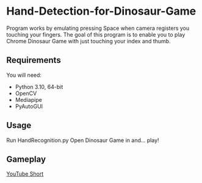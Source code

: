 # Hand-Detection-for-Dinosaur-Game
Program works by emulating pressing Space when camera registers you touching your fingers.
The goal of this program is to enable you to play Chrome Dinosaur Game with just touching your index and thumb.


## Requirements
You will need:
- Python 3.10, 64-bit
- OpenCV
- Mediapipe
- PyAutoGUI

## Usage
Run HandRecognition.py
Open Dinosaur Game in and... play!


## Gameplay

[YouTube Short](https://youtube.com/shorts/4zC2pl7Iycg)
